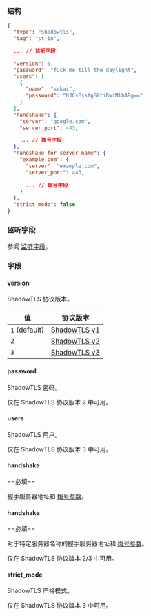 ### 结构

```json
{
  "type": "shadowtls",
  "tag": "st-in",

  ... // 监听字段

  "version": 3,
  "password": "fuck me till the daylight",
  "users": [
    {
      "name": "sekai",
      "password": "8JCsPssfgS8tiRwiMlhARg=="
    }
  ],
  "handshake": {
    "server": "google.com",
    "server_port": 443,

    ... // 拨号字段
  },
  "handshake_for_server_name": {
    "example.com": {
      "server": "example.com",
      "server_port": 443,
      
      ... // 拨号字段
    }
  },
  "strict_mode": false
}
```

### 监听字段

参阅 [监听字段](/zh/configuration/shared/listen/)。

### 字段

#### version

ShadowTLS 协议版本。

| 值             | 协议版本                                                                                    |
|---------------|-----------------------------------------------------------------------------------------|
| `1` (default) | [ShadowTLS v1](https://github.com/ihciah/shadow-tls/blob/master/docs/protocol-en.md#v1) |
| `2`           | [ShadowTLS v2](https://github.com/ihciah/shadow-tls/blob/master/docs/protocol-en.md#v2) |
| `3`           | [ShadowTLS v3](https://github.com/ihciah/shadow-tls/blob/master/docs/protocol-v3-en.md) |

#### password

ShadowTLS 密码。

仅在 ShadowTLS 协议版本 2 中可用。

#### users

ShadowTLS 用户。

仅在 ShadowTLS 协议版本 3 中可用。

#### handshake

==必填==

握手服务器地址和 [拨号参数](/zh/configuration/shared/dial/)。

#### handshake

==必填==

对于特定服务器名称的握手服务器地址和 [拨号参数](/zh/configuration/shared/dial/)。

仅在 ShadowTLS 协议版本 2/3 中可用。

#### strict_mode

ShadowTLS 严格模式。

仅在 ShadowTLS 协议版本 3 中可用。
